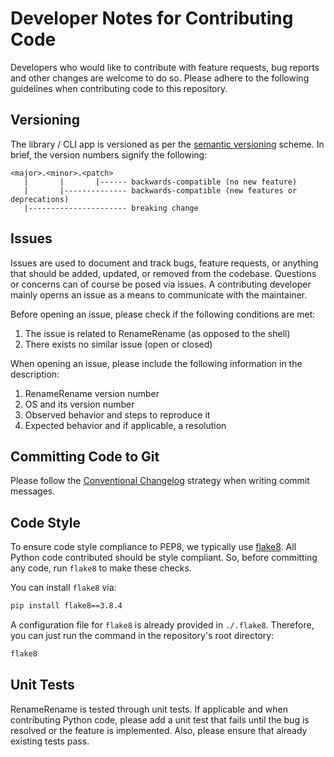 # Developer Notes for Contributing Code

Developers who would like to contribute with feature requests, bug reports and other changes are welcome to do so.
Please adhere to the following guidelines when contributing code to this repository.

## Versioning

The library / CLI app is versioned as per the [semantic versioning](https://semver.org/) scheme.
In brief, the version numbers signify the following:

```
<major>.<minor>.<patch>
   |       |       |------ backwards-compatible (no new feature)
   |       |-------------- backwards-compatible (new features or deprecations)
   |---------------------- breaking change
```

## Issues

Issues are used to document and track bugs, feature requests, or anything that should be added, updated, or removed from the codebase.
Questions or concerns can of course be posed via issues.
A contributing developer mainly operns an issue as a means to communicate with the maintainer.

Before opening an issue, please check if the following conditions are met:

1. The issue is related to RenameRename (as opposed to the shell)
2. There exists no similar issue (open or closed)

When opening an issue, please include the following information in the description:

1. RenameRename version number
2. OS and its version number
3. Observed behavior and steps to reproduce it
4. Expected behavior and if applicable, a resolution

## Committing Code to Git

Please follow the [Conventional Changelog](https://www.conventionalcommits.org/en/v1.0.0/) strategy when writing commit messages.

## Code Style

To ensure code style compliance to PEP8, we typically use [flake8](https://www.github.com/PyCQA/flake8).
All Python code contributed should be style compliant.
So, before committing any code, run `flake8` to make these checks.

You can install `flake8` via:

```sh
pip install flake8==3.8.4
```

A configuration file for `flake8` is already provided in `./.flake8`.
Therefore, you can just run the command in the repository's root directory:

```sh
flake8
```

## Unit Tests

RenameRename is tested through unit tests.
If applicable and when contributing Python code, please add a unit test that fails until the bug is resolved or the feature is implemented.
Also, please ensure that already existing tests pass.
